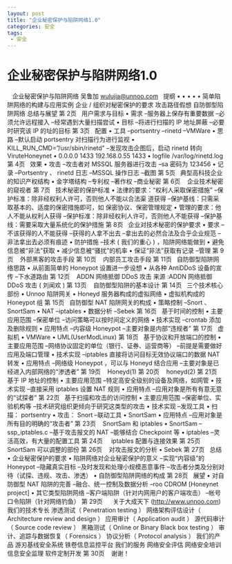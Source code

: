 ```yaml
---
layout: post
title: "企业秘密保护与陷阱网络1.0"
categories: 安全
tags: 
 - 安全
--- 
```


# 企业秘密保护与陷阱网络1.0

![]() ![]() ![]() 企业秘密保护与陷阱网络
吴鲁加 <wulujia@unnoo.com>
![]() ![]() 提纲
• • • • • 简单陷阱网络的构建与应用实例 企业 / 组织对秘密保护的要求 攻击路径假想 自防御型陷阱网络 总结与展望
第 2页
![]() ![]() 用户需求与目标
• 需求
–服务器上保存有重要数据 –必须允许远程接入 –经常遇到大量扫描尝试
• 目标
–将进行扫描的 IP 地址屏蔽 –必要时研究该 IP 的址的目标
第 3页
![]() ![]() 配置
• 工具
–portsentry –rinetd –VMWare
• 思路
–默认启动 portsentry 对扫描行为进行监视
• KILL_RUN_CMD=”/usr/sbin/rinetd"
–发现攻击企图后，启动 rinetd 转向 ViruteHoneynet
• 0.0.0.0 1433 192.168.0.55 1433 • logfile /var/log/rinetd.log
第 4页
![]() ![]() 效果
• 攻击
–攻击者对 MSSQL 服务器进行攻击 –sa 密码为 123456
• 记录
–Portsentry 、 rinetd 日志 –MSSQL 操作日志 –截图
第 5页
![]() ![]() 典型高科技企业的知识产权结构
• 金字塔结构
–专利权 –著作权 –商业秘密
第 6页
![]() ![]() ![]() 企业技术秘密的窥视者
第 7页
![]() ![]() 技术秘密的保护标准
• 法律的要求：“权利人采取保密措施”
–保护标准：除非经权利人许可，否则他人不能以合法渠 道获得 –保护基线：只需采取基本的、适度的保密措施即可，如 保密协议、保密管理规定
• 管理的要求：他人不能从权利人获得
–保护标准：除非经权利人许可，否则他人不能获得 –保护基线：需要采取大量系统化的保护措施
第 8页
![]() ![]() 企业对技术秘密的保护要求
• 要求
–不该获得的人不能获得 –获得的人拿不出去 –拿出去的必然合法及合乎企业规范 –非法拿出去必须有痕迹
• 防护措施
–技术 ( 我们的重心 ) ，陷阱网络能做到
• 避免信息被“非法”获取 • 减少信息被“骚扰”的机率 • 保证“非法”获取有记录
–管理
第 9页
![]() ![]() ![]() 外部黑客的攻击手段
第 10页
![]() ![]() ![]() 内部员工攻击手段
第 11页
![]() ![]() 自防御型陷阱网络思路
• 从前面简单的 Honeypot 设置进一步设想 • 从各种 AntiDDoS 设备的宣传
–下水道路由
第 12页
![]() ![]() ![]() ADDN 网络抵御 DDoS 攻击
来源 :ADDN 网络抵御 DDoS 攻击 ( 刘闻欢 ) 第 13页
![]() ![]() ![]() 自防御型陷阱的基本设计
第 14页
![]() ![]() 三个技术核心部份
• Unnoo 陷阱网关 • Honeyd 服务器构成的虚拟网络 • 虚拟机构成的 Honeypot 组
第 15页
![]() ![]() 自防御型 NAT 陷阱网关的构成
• 策略控制
–Snort 、 SnortSam
• NAT
–iptables
• 数据分析
–Sebek
第 16页
![]() ![]() 基于时间的控制
• 主要应用范围
–保密单位 –访问策略可以按时间定义的网络
• 技术实现
–crontab 添加及删除规则
• 应用特点
–内容级 Honeypot –主要对象是内部“违规者”
第 17页
![]() ![]() 虚拟机
• VMWare • UML(UserModLinux)
第 18页
![]() ![]() 基于协议和开放端口的控制
• 主要应用范围
–网络协议固定的单位（银行、证券、运营商等） –前提是需要做好应用及端口管理
• 技术实现
–iptables 直接将访问目标无效协议端口的数据 NAT 转发
• 应用特点
–网络级 Honeypot ，可以与 Honeyd 结合应用 –主要对象是已经进入内部网络的“渗透者”
第 19页
![]() ![]() ![]() Honeyd(1)
第 20页
![]() ![]() ![]() honeyd(2)
第 21页
![]() ![]() 基于 IP 地址的控制
• 主要应用范围
–特定高安全级别的设备及网络，如网管
• 技术实现
–直接采用 iptables 设置 NAT 规则
• 应用特点
–应用对象是所有有意无意的“试探者”
第 22页
![]() ![]() 基于扫描和攻击的访问控制
• 主要应用范围
–保密单位、实验机构等 –技术研究组织更倾向于研究这类型的攻击
• 技术实现
–发现工具
• 扫描： portsentry • 攻击： Snort
–联动工具
• SnortSam
• 应用特点
–应用对象是所有目的明确的“攻击者”
第 23页
![]() ![]() ![]() SnortSam 和 iptables
• SnortSam
–ssp_iptables.c –基于攻击报文的 NAT –能够结合 Checkpoint 等
• iptables
–灵活高效，有大量的配置工具
第 24页
![]() ![]() ![]() ![]() iptables 配置与连接效果
第 25页
![]() ![]() ![]() SnortSam 可以调整的部份
第 26页
![]() ![]() ![]() 对攻击报文的分析
• Sebek
第 27页
![]() ![]() 总结
• 企业秘密保护的要求 • 陷阱网络对企业秘密保护的意义
–实现“内容级”的 Honeypot –隐藏真实目标 –及时发现和处理小规模恶意事件 –攻击者分类及分别对待（试探、违规、攻击、渗透）
• 自防御型陷阱网络的构成
第 28页
![]() ![]() 展望
• 对自防御型 NAT 陷阱的完善
–融合、统一控制及数据分析 –roo CDROM [Honeynet project]
• 其它类型陷阱网络
–客户端陷阱（针对内网用户的客户端攻击） –帐号口令陷阱（针对网络钓鱼）
第 29页
![]() ![]() ![]() ![]() ![]() 关于大成天下 (http://www.unnoo.com)
我们的技术专长
渗透测试（ Penetration testing ） 网络架构评估设计（ Architecture review and design ） 应用审计（ Application audit ） 源代码审计（ Source code review ） 黑箱测试（ Online or Binary Black box testing ） 审计、追踪与数据恢复（ Forensics ） 协议分析（ Protocol analysis ）
我们的产品
游刃基线安全系统 铁卷信息监控平台
我们的服务
网络安全评估 网络安全培训 信息安全监理 软件定制开发
第 30页
![]() ![]() ![]() 谢谢！
